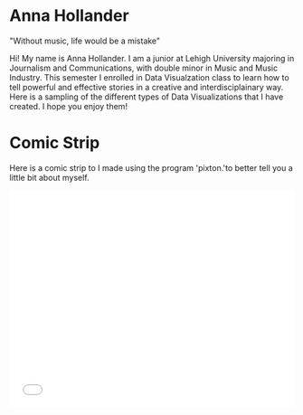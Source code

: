 <h1>Anna Hollander</h1>
<p> "Without music, life would be a mistake"</p>
<p> Hi! My name is Anna Hollander. I am a junior at Lehigh University majoring in Journalism and Communications, with double minor in Music and Music Industry. This semester I enrolled in Data Visualzation class to learn how to tell powerful and effective stories in a creative and interdisciplainary way. Here is a sampling of the different types of Data Visualizations that I have created. I hope you enjoy them! </p>
<h1> Comic Strip </h1> 
<p> Here is a comic strip to  I made using the program 'pixton.'to better tell you a little bit about myself. </p>
<iframe src="//www.pixton.com/embed/yd8obfwx" frameborder="0" width="100%" height="384" allowfullscreen></iframe>
</body>
</html>
